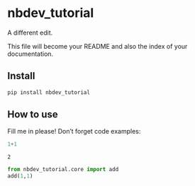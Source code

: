 nbdev_tutorial
================
A different edit.
<!-- WARNING: THIS FILE WAS AUTOGENERATED! DO NOT EDIT! -->

This file will become your README and also the index of your
documentation.

## Install

``` sh
pip install nbdev_tutorial
```

## How to use

Fill me in please! Don’t forget code examples:

``` python
1+1
```

    2

``` python
from nbdev_tutorial.core import add
add(1,1)
```
